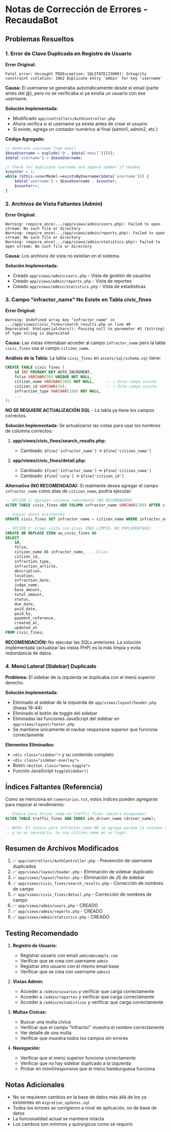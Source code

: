 # Notas de Corrección de Errores - RecaudaBot

## Problemas Resueltos

### 1. Error de Clave Duplicada en Registro de Usuario
**Error Original:**
```
Fatal error: Uncaught PDOException: SQLSTATE[23000]: Integrity constraint violation: 1062 Duplicate entry 'admin' for key 'username'
```

**Causa:** 
El username se generaba automáticamente desde el email (parte antes del @), pero no se verificaba si ya existía un usuario con ese username.

**Solución Implementada:**
- Modificado `app/controllers/AuthController.php`
- Ahora verifica si el username ya existe antes de crear el usuario
- Si existe, agrega un contador numérico al final (admin1, admin2, etc.)

**Código Agregado:**
```php
// Generate username from email
$baseUsername = explode('@', $data['email'])[0];
$data['username'] = $baseUsername;

// Check for duplicate username and append number if needed
$counter = 1;
while ($this->userModel->existsByUsername($data['username'])) {
    $data['username'] = $baseUsername . $counter;
    $counter++;
}
```

### 2. Archivos de Vista Faltantes (Admin)
**Error Original:**
```
Warning: require_once(.../app/views/admin/users.php): Failed to open stream: No such file or directory
Warning: require_once(.../app/views/admin/reports.php): Failed to open stream: No such file or directory
Warning: require_once(.../app/views/admin/statistics.php): Failed to open stream: No such file or directory
```

**Causa:**
Los archivos de vista no existían en el sistema.

**Solución Implementada:**
- Creado `app/views/admin/users.php` - Vista de gestión de usuarios
- Creado `app/views/admin/reports.php` - Vista de reportes
- Creado `app/views/admin/statistics.php` - Vista de estadísticas

### 3. Campo "infractor_name" No Existe en Tabla civic_fines
**Error Original:**
```
Warning: Undefined array key "infractor_name" in .../app/views/civic_fines/search_results.php on line 40
Deprecated: htmlspecialchars(): Passing null to parameter #1 ($string) of type string is deprecated
```

**Causa:**
Las vistas intentaban acceder al campo `infractor_name` pero la tabla `civic_fines` usa el campo `citizen_name`.

**Análisis de la Tabla:**
La tabla `civic_fines` en `assets/sql/schema.sql` tiene:
```sql
CREATE TABLE civic_fines (
    id INT PRIMARY KEY AUTO_INCREMENT,
    folio VARCHAR(50) UNIQUE NOT NULL,
    citizen_name VARCHAR(200) NOT NULL,     -- ✓ Este campo existe
    citizen_id VARCHAR(50),                 -- ✓ Este campo existe
    infraction_type VARCHAR(100) NOT NULL,
    ...
);
```

**NO SE REQUIERE ACTUALIZACIÓN SQL** - La tabla ya tiene los campos correctos.

**Solución Implementada:**
Se actualizaron las vistas para usar los nombres de columna correctos:

1. **app/views/civic_fines/search_results.php:**
   - Cambiado: `$fine['infractor_name']` → `$fine['citizen_name']`

2. **app/views/civic_fines/detail.php:**
   - Cambiado: `$fine['infractor_name']` → `$fine['citizen_name']`
   - Cambiado: `$fine['curp']` → `$fine['citizen_id']`

**Alternativa (NO RECOMENDADA):**
Si realmente desea agregar el campo `infractor_name` como alias de `citizen_name`, podría ejecutar:

```sql
-- OPCIÓN 1: Agregar columna redundante (NO RECOMENDADO)
ALTER TABLE civic_fines ADD COLUMN infractor_name VARCHAR(200) AFTER citizen_name;

-- Copiar datos existentes
UPDATE civic_fines SET infractor_name = citizen_name WHERE infractor_name IS NULL;

-- OPCIÓN 2: Crear vista con alias (MÁS LIMPIO, NO IMPLEMENTADO)
CREATE OR REPLACE VIEW vw_civic_fines AS
SELECT 
    id,
    folio,
    citizen_name AS infractor_name,  -- Alias
    citizen_id,
    infraction_type,
    infraction_article,
    description,
    location,
    infraction_date,
    judge_name,
    base_amount,
    total_amount,
    status,
    due_date,
    paid_date,
    paid_by,
    payment_reference,
    created_at,
    updated_at
FROM civic_fines;
```

**RECOMENDACIÓN:** No ejecutar las SQLs anteriores. La solución implementada (actualizar las vistas PHP) es la más limpia y evita redundancia de datos.

### 4. Menú Lateral (Sidebar) Duplicado
**Problema:**
El sidebar de la izquierda se duplicaba con el menú superior derecho.

**Solución Implementada:**
- Eliminado el sidebar de la izquierda de `app/views/layout/header.php` (líneas 16-44)
- Eliminado el botón de toggle del sidebar
- Eliminadas las funciones JavaScript del sidebar en `app/views/layout/footer.php`
- Se mantiene únicamente el navbar responsive superior que funciona correctamente

**Elementos Eliminados:**
- `<div class="sidebar">` y su contenido completo
- `<div class="sidebar-overlay">`
- Botón `<button class="menu-toggle">`
- Función JavaScript `toggleSidebar()`

## Índices Faltantes (Referencia)

Como se menciona en `comentarios.txt`, estos índices pueden agregarse para mejorar el rendimiento:

```sql
-- Índice para driver_name en traffic_fines (mejora búsquedas)
ALTER TABLE traffic_fines ADD INDEX idx_driver_name (driver_name);

-- NOTA: El índice para infractor_name NO se agrega porque la columna no existe
-- y no es necesaria. Se usa citizen_name en su lugar.
```

## Resumen de Archivos Modificados

1. ✅ `app/controllers/AuthController.php` - Prevención de username duplicados
2. ✅ `app/views/layout/header.php` - Eliminación de sidebar duplicado
3. ✅ `app/views/layout/footer.php` - Eliminación de JS de sidebar
4. ✅ `app/views/civic_fines/search_results.php` - Corrección de nombres de campo
5. ✅ `app/views/civic_fines/detail.php` - Corrección de nombres de campo
6. ✅ `app/views/admin/users.php` - CREADO
7. ✅ `app/views/admin/reports.php` - CREADO
8. ✅ `app/views/admin/statistics.php` - CREADO

## Testing Recomendado

1. **Registro de Usuario:**
   - Registrar usuario con email `admin@example.com`
   - Verificar que se crea con username `admin`
   - Registrar otro usuario con el mismo email base
   - Verificar que se crea con username `admin1`

2. **Vistas Admin:**
   - Acceder a `/admin/usuarios` y verificar que carga correctamente
   - Acceder a `/admin/reportes` y verificar que carga correctamente
   - Acceder a `/admin/estadisticas` y verificar que carga correctamente

3. **Multas Cívicas:**
   - Buscar una multa cívica
   - Verificar que el campo "Infractor" muestra el nombre correctamente
   - Ver detalle de una multa
   - Verificar que muestra todos los campos sin errores

4. **Navegación:**
   - Verificar que el menú superior funciona correctamente
   - Verificar que no hay sidebar duplicado a la izquierda
   - Probar en móvil/responsive que el menú hamburguesa funciona

## Notas Adicionales

- No se requieren cambios en la base de datos más allá de los ya existentes en `migration_updates.sql`
- Todos los errores se corrigieron a nivel de aplicación, no de base de datos
- La funcionalidad actual se mantiene intacta
- Los cambios son mínimos y quirúrgicos como se requirió
